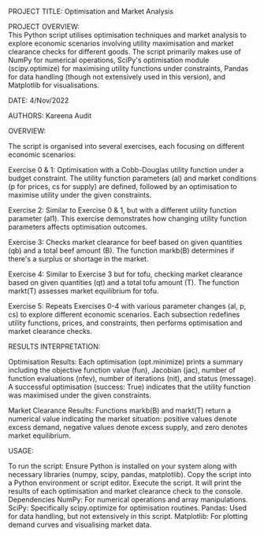 PROJECT TITLE: 
Optimisation and Market Analysis

PROJECT OVERVIEW:  
This Python script utilises optimisation techniques and market analysis to explore economic scenarios involving utility maximisation and market clearance checks for different goods. The script primarily makes use of NumPy for numerical operations, SciPy's optimisation module (scipy.optimize) for maximising utility functions under constraints, Pandas for data handling (though not extensively used in this version), and Matplotlib for visualisations.

DATE:
4/Nov/2022

AUTHORS:
Kareena Audit 

OVERVIEW: 

The script is organised into several exercises, each focusing on different economic scenarios:

Exercise 0 & 1: Optimisation with a Cobb-Douglas utility function under a budget constraint. The utility function parameters (al) and market conditions (p for prices, cs for supply) are defined, followed by an optimisation to maximise utility under the given constraints.

Exercise 2: Similar to Exercise 0 & 1, but with a different utility function parameter (al1). This exercise demonstrates how changing utility function parameters affects optimisation outcomes.

Exercise 3: Checks market clearance for beef based on given quantities (qb) and a total beef amount (B). The function markb(B) determines if there's a surplus or shortage in the market.

Exercise 4: Similar to Exercise 3 but for tofu, checking market clearance based on given quantities (qt) and a total tofu amount (T). The function markt(T) assesses market equilibrium for tofu.

Exercise 5: Repeats Exercises 0-4 with various parameter changes (al, p, cs) to explore different economic scenarios. Each subsection redefines utility functions, prices, and constraints, then performs optimisation and market clearance checks.

RESULTS INTERPRETATION:

Optimisation Results: Each optimisation (opt.minimize) prints a summary including the objective function value (fun), Jacobian (jac), number of function evaluations (nfev), number of iterations (nit), and status (message). A successful optimisation (success: True) indicates that the utility function was maximised under the given constraints.

Market Clearance Results: Functions markb(B) and markt(T) return a numerical value indicating the market situation: positive values denote excess demand, negative values denote excess supply, and zero denotes market equilibrium.

USAGE:

To run the script:
Ensure Python is installed on your system along with necessary libraries (numpy, scipy, pandas, matplotlib).
Copy the script into a Python environment or script editor.
Execute the script. It will print the results of each optimisation and market clearance check to the console.
Dependencies
NumPy: For numerical operations and array manipulations.
SciPy: Specifically scipy.optimize for optimisation routines.
Pandas: Used for data handling, but not extensively in this script.
Matplotlib: For plotting demand curves and visualising market data.
